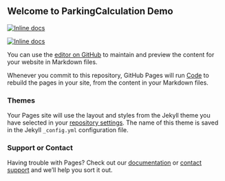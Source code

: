 ## Welcome to ParkingCalculation Demo
[![Inline docs](http://inch-ci.org/github/AJEETX/ParkingCalculation.Demo.svg?branch=master)](http://inch-ci.org/github/AJEETX/ParkingCalculation.Demo)

[<img src="http://inch-ci.org/github/AJEETX/ParkingCalculation.Demo.svg?branch=master" alt="Inline docs" />](http://inch-ci.org/github/AJEETX/ParkingCalculation.Demo)

You can use the [editor on GitHub](https://github.com/AJEETX/ParkingCalculation.Demo/edit/master/README.md) to maintain and preview the content for your website in Markdown files.


[](http://inch-ci.org/github/AJEETX/ParkingCalculation.Demo.svg?branch=master)

Whenever you commit to this repository, GitHub Pages will run [Code](https://github.com/AJEETX/ParkingCalculation.Demo/) to rebuild the pages in your site, from the content in your Markdown files.


###  Themes

Your Pages site will use the layout and styles from the Jekyll theme you have selected in your [repository settings](https://github.com/AJEETX/ParkingCalculation.Demo/settings). The name of this theme is saved in the Jekyll `_config.yml` configuration file.

### Support or Contact

Having trouble with Pages? Check out our [documentation](https://help.github.com/categories/github-pages-basics/) or [contact support](https://github.com/contact) and we’ll help you sort it out.

